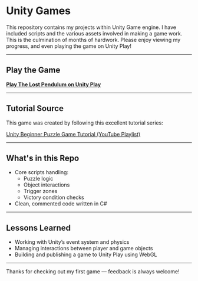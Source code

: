 # Unity Games

This repository contains my projects within Unity Game engine. I have included scripts and the various assets involved in making a game work. This is the culmination of months of hardwork. Please enjoy viewing my progress, and even playing the game on Unity Play!

---

## Play the Game

[**Play The Lost Pendulum on Unity Play**](https://play.unity.com/en/games/085f5adf-edcc-459b-8e1f-32b11564f0af/the-lost-pendulum)

---

## Tutorial Source

This game was created by following this excellent tutorial series:

[Unity Beginner Puzzle Game Tutorial (YouTube Playlist)](https://www.youtube.com/playlist?list=PLKtxV4--vCJUFypm9W0DCjpQOzxfuxckm)

---

## What's in this Repo

- Core scripts handling:
  - Puzzle logic
  - Object interactions
  - Trigger zones
  - Victory condition checks
- Clean, commented code written in C#

---

## Lessons Learned

- Working with Unity’s event system and physics
- Managing interactions between player and game objects
- Building and publishing a game to Unity Play using WebGL

---

Thanks for checking out my first game — feedback is always welcome!


